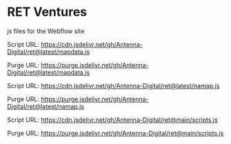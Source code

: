 # RET Ventures
js files for the Webflow site

Script URL: https://cdn.jsdelivr.net/gh/Antenna-Digital/ret@latest/mapdata.js

Purge URL: https://purge.jsdelivr.net/gh/Antenna-Digital/ret@latest/mapdata.js

Script URL: https://cdn.jsdelivr.net/gh/Antenna-Digital/ret@latest/namap.js

Purge URL: https://purge.jsdelivr.net/gh/Antenna-Digital/ret@latest/namap.js

Script URL: https://cdn.jsdelivr.net/gh/Antenna-Digital/ret@main/scripts.js

Purge URL: https://purge.jsdelivr.net/gh/Antenna-Digital/ret@main/scripts.js
